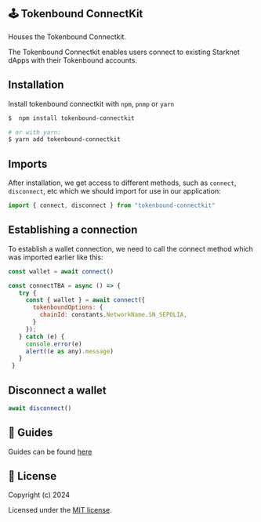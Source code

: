 

## 🕹️ Tokenbound ConnectKit

Houses the Tokenbound Connectkit.

The Tokenbound Connectkit enables users connect to existing Starknet dApps with their Tokenbound accounts.

## Installation
Install tokenbound connectkit with `npm`, `pnmp` or `yarn`

```bash
$  npm install tokenbound-connectkit

# or with yarn:
$ yarn add tokenbound-connectkit
```

## Imports

After installation, we get access to different methods, such as `connect`, `disconnect`, etc which we should import for use in our application:

```js
import { connect, disconnect } from "tokenbound-connectkit"
```

## Establishing a connection

To establish a wallet connection, we need to call the connect method which was imported earlier like this:

```js
const wallet = await connect()
```

```js
const connectTBA = async () => {
   try {
     const { wallet } = await connect({
       tokenboundOptions: {
         chainId: constants.NetworkName.SN_SEPOLIA,
       }
     });
   } catch (e) {
     console.error(e)
     alert((e as any).message)
   }
 }
```


## Disconnect a wallet

```js
await disconnect()
```

## 📕 Guides

Guides can be found [here]()

## 📜 License

Copyright (c) 2024

Licensed under the [MIT license](./LICENSE.md).
